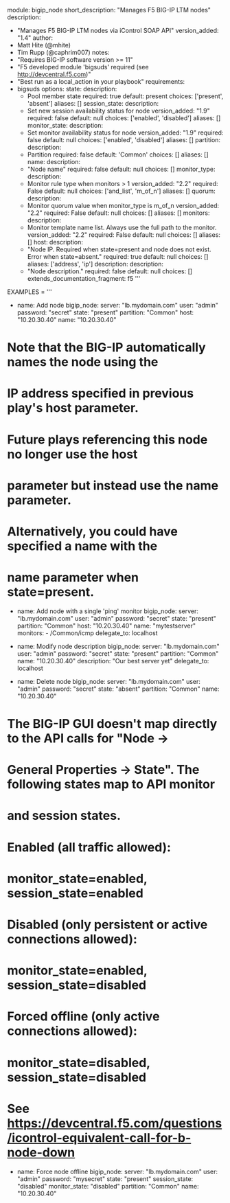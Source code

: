 module: bigip_node
short_description: "Manages F5 BIG-IP LTM nodes"
description:
  - "Manages F5 BIG-IP LTM nodes via iControl SOAP API"
version_added: "1.4"
author:
  - Matt Hite (@mhite)
  - Tim Rupp (@caphrim007)
notes:
  - "Requires BIG-IP software version >= 11"
  - "F5 developed module 'bigsuds' required (see http://devcentral.f5.com)"
  - "Best run as a local_action in your playbook"
requirements:
  - bigsuds
options:
  state:
    description:
      - Pool member state
    required: true
    default: present
    choices: ['present', 'absent']
    aliases: []
  session_state:
    description:
      - Set new session availability status for node
    version_added: "1.9"
    required: false
    default: null
    choices: ['enabled', 'disabled']
    aliases: []
  monitor_state:
    description:
      - Set monitor availability status for node
    version_added: "1.9"
    required: false
    default: null
    choices: ['enabled', 'disabled']
    aliases: []
  partition:
    description:
      - Partition
    required: false
    default: 'Common'
    choices: []
    aliases: []
  name:
    description:
      - "Node name"
    required: false
    default: null
    choices: []
  monitor_type:
    description:
      - Monitor rule type when monitors > 1
    version_added: "2.2"
    required: False
    default: null
    choices: ['and_list', 'm_of_n']
    aliases: []
  quorum:
    description:
      - Monitor quorum value when monitor_type is m_of_n
    version_added: "2.2"
    required: False
    default: null
    choices: []
    aliases: []
  monitors:
    description:
      - Monitor template name list. Always use the full path to the monitor.
    version_added: "2.2"
    required: False
    default: null
    choices: []
    aliases: []
  host:
    description:
      - "Node IP. Required when state=present and node does not exist. Error when state=absent."
    required: true
    default: null
    choices: []
    aliases: ['address', 'ip']
  description:
    description:
      - "Node description."
    required: false
    default: null
    choices: []
extends_documentation_fragment: f5
'''

EXAMPLES = '''
- name: Add node
  bigip_node:
      server: "lb.mydomain.com"
      user: "admin"
      password: "secret"
      state: "present"
      partition: "Common"
      host: "10.20.30.40"
      name: "10.20.30.40"

# Note that the BIG-IP automatically names the node using the
# IP address specified in previous play's host parameter.
# Future plays referencing this node no longer use the host
# parameter but instead use the name parameter.
# Alternatively, you could have specified a name with the
# name parameter when state=present.

- name: Add node with a single 'ping' monitor
  bigip_node:
      server: "lb.mydomain.com"
      user: "admin"
      password: "secret"
      state: "present"
      partition: "Common"
      host: "10.20.30.40"
      name: "mytestserver"
      monitors:
        - /Common/icmp
  delegate_to: localhost

- name: Modify node description
  bigip_node:
      server: "lb.mydomain.com"
      user: "admin"
      password: "secret"
      state: "present"
      partition: "Common"
      name: "10.20.30.40"
      description: "Our best server yet"
  delegate_to: localhost

- name: Delete node
  bigip_node:
      server: "lb.mydomain.com"
      user: "admin"
      password: "secret"
      state: "absent"
      partition: "Common"
      name: "10.20.30.40"

# The BIG-IP GUI doesn't map directly to the API calls for "Node ->
# General Properties -> State". The following states map to API monitor
# and session states.
#
# Enabled (all traffic allowed):
# monitor_state=enabled, session_state=enabled
# Disabled (only persistent or active connections allowed):
# monitor_state=enabled, session_state=disabled
# Forced offline (only active connections allowed):
# monitor_state=disabled, session_state=disabled
#
# See https://devcentral.f5.com/questions/icontrol-equivalent-call-for-b-node-down

- name: Force node offline
  bigip_node:
      server: "lb.mydomain.com"
      user: "admin"
      password: "mysecret"
      state: "present"
      session_state: "disabled"
      monitor_state: "disabled"
      partition: "Common"
      name: "10.20.30.40"
